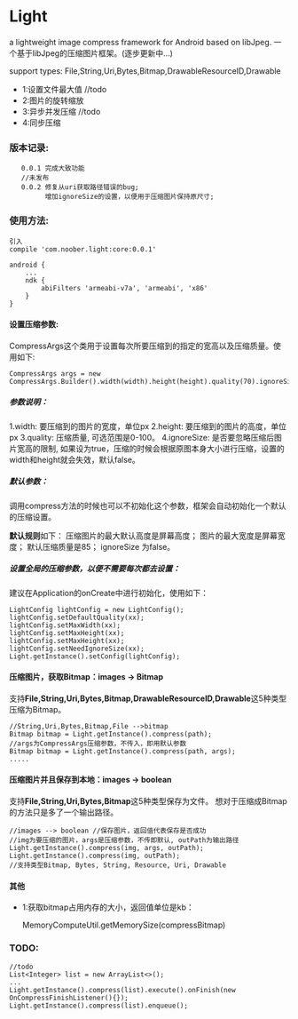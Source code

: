 # Light
a lightweight image compress framework for Android based on libJpeg.
一个基于libJpeg的压缩图片框架。(逐步更新中...)

support types:
    File,String,Uri,Bytes,Bitmap,DrawableResourceID,Drawable

 * 1:设置文件最大值 //todo
 * 2:图片的旋转缩放
 * 3:异步并发压缩 //todo
 * 4:同步压缩

 ### 版本记录: 
       
       0.0.1 完成大致功能
       //未发布
       0.0.2 修复从uri获取路径错误的bug;
             增加ignoreSize的设置，以便用于压缩图片保持原尺寸;
 ### 使用方法: 
 
    引入
    compile 'com.noober.light:core:0.0.1'
    
    android {
        ...
        ndk {
            abiFilters 'armeabi-v7a', 'armeabi', 'x86'
        }
    }
    
 #### 设置压缩参数:
 CompressArgs这个类用于设置每次所要压缩到的指定的宽高以及压缩质量。使用如下:
 
    CompressArgs args = new CompressArgs.Builder().width(width).height(height).quality(70).ignoreSize(false).build();
 
 ##### 参数说明：
  1.width: 要压缩到的图片的宽度，单位px
  2.height: 要压缩到的图片的高度，单位px
  3.quality: 压缩质量, 可选范围是0-100。
  4.ignoreSize: 是否要忽略压缩后图片宽高的限制, 如果设为true，压缩的时候会根据原图本身大小进行压缩，设置的width和height就会失效，默认false。
 
 ##### 默认参数：
 调用compress方法的时候也可以不初始化这个参数，框架会自动初始化一个默认的压缩设置。
 
**默认规则**如下：
    压缩图片的最大默认高度是屏幕高度；
    图片的最大宽度是屏幕宽度；
    默认压缩质量是85；
    ignoreSize 为false。
    
 ##### 设置全局的压缩参数，以便不需要每次都去设置：    
 建议在Application的onCreate中进行初始化，使用如下：
 
    LightConfig lightConfig = new LightConfig();
    lightConfig.setDefaultQuality(xx);
    lightConfig.setMaxWidth(xx);
    lightConfig.setMaxHeight(xx);
    lightConfig.setMaxHeight(xx);
    lightConfig.setNeedIgnoreSize(xx);
    Light.getInstance().setConfig(lightConfig);
    
    
 #### 压缩图片，获取Bitmap：images -> Bitmap
 
 支持**File,String,Uri,Bytes,Bitmap,DrawableResourceID,Drawable**这5种类型压缩为Bitmap。
    
    
    //String,Uri,Bytes,Bitmap,File -->bitmap
    Bitmap bitmap = Light.getInstance().compress(path);
    //args为CompressArgs压缩参数，不传入，即用默认参数
    Bitmap bitmap = Light.getInstance().compress(path, args);
    .....
    
 #### 压缩图片并且保存到本地：images -> boolean    
 支持**File,String,Uri,Bytes,Bitmap**这5种类型保存为文件。
 想对于压缩成Bitmap的方法只是多了一个输出路径。
 
    //images --> boolean //保存图片，返回值代表保存是否成功
    //img为要压缩的图片，args是压缩参数，不传即默认, outPath为输出路径
    Light.getInstance().compress(img, args, outPath);
    Light.getInstance().compress(img, outPath);
    //支持类型Bitmap, Bytes, String, Resource, Uri, Drawable
    
 #### 其他
 
 * 1:获取bitmap占用内存的大小，返回值单位是kb：
 
 
    MemoryComputeUtil.getMemorySize(compressBitmap)
    
    
    
 ### TODO:


    //todo
    List<Integer> list = new ArrayList<>();
    ...
    Light.getInstance().compress(list).execute().onFinish(new OnCompressFinishListener(){});
    Light.getInstance().compress(list).enqueue();